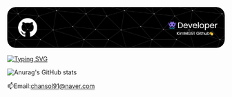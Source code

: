 <img src="images/github-header-image.png">

[![Typing SVG](https://readme-typing-svg.demolab.com?font=Alkatra&weight=500&size=45&duration=3500&pause=3&color=black&center=false&vCenter=false&multiline=true&repeat=true&width=1000&height=100&lines=Welcome+to+KimMG91's+GitHub!👋)](https://git.io/typing-svg)

![Anurag's GitHub stats](https://github-readme-stats.vercel.app/api?username=KimMG91&show_icons=true&theme=radical)

📫Email:chansol91@naver.com



